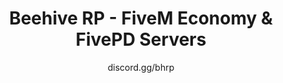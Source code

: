 <p align="center">
  <h1 align="center">Beehive RP - FiveM Economy & FivePD Servers</h1>
  <p align="center">discord.gg/bhrp</p>

</p>
